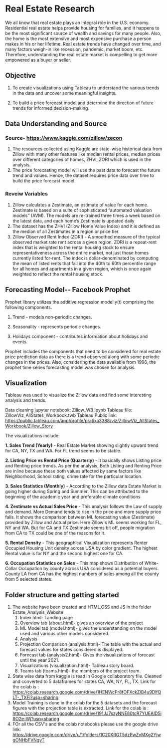 # Real Estate Research

We all know that real estate plays an integral role in the U.S. economy. Residential real estate helps provide housing for families, and it happens to be the most significant source of wealth and savings for many people. Also, the home is the most extensive and most expensive purchase a person makes in his or her lifetime. Real estate trends have changed over time, and many factors weigh-in like recession, pandemic, market boom, etc. Therefore, understanding the real estate market is compelling to get more empowered as a buyer or seller.

## Objective

1. To create visualizations using Tableau to understand the various trends in the data and uncover some meaningful insights.

2. To build a price forecast model and determine the direction of future trends for informed decision-making.

## Data Understanding and Source

### Source- https://www.kaggle.com/zillow/zecon

1. The resources collected using Kaggle are state-wise historical data from Zillow with many other features like median rental prices, median prices over different categories of homes, ZHVI, ZORI which is used in the analysis.
2. The price forecasting model will use the past data to forecast the future trend and values. Hence, the dataset requires price data over time to build the price forecast model.

### Reveiw Variables

1. Zillow calculates a Zestimate, an estimate of value for each home. Zestimate is based on a suite of sophisticated “automated valuation models” (AVM). The models are re-trained three times a week based on the latest data, and each home’s Zestimate is updated daily
2. The dataset has the ZHVI (Zillow Home Value Index) and it is defined as the median of all Zestimates in a region or price tier.
3. Zillow Observed Rent Index (ZORI) - A smoothed measure of the typical observed market rate rent across a given region. ZORI is a repeat-rent index that is weighted to the rental housing stock to ensure representativeness across the entire market, not just those homes currently listed for-rent. The index is dollar-denominated by computing the mean of listed rents that fall into the 40th to 60th percentile range for all homes and apartments in a given region, which is once again weighted to reflect the rental housing stock.

## Forecasting Model-- Facebook Prophet

Prophet library utilizes the additive regression model y(t) comprising the following components.

1. Trend - models non-periodic changes.

2. Seasonality - represents periodic changes.

3. Holidays component - contributes information about holidays and events.

Prophet includes the components that need to be considered for real estate price prediction data as there is a trend observed along with some periodic changes in the prices. Also, considering the data available from 1996, the prophet time series forecasting model was chosen for analysis.

## Visualization

Tableau was used to visualize the Zillow data and find some interesting analysis and trends. 

Data cleaning jupyter notebook: Zillow_WB.ipynb
Tableau file: ZillowViz_AllStates_Workbook.twb
Tableau Public link: https://public.tableau.com/app/profile/pratixa3388/viz/ZillowViz_AllStates_Workbook/Zillow_Story

The visualizations include:

**1. Sales Trend (Yearly)** - Real Estate Market showing slightly upward trend for CA, NY, TX and WA. For FL trend seems to be stable.

**2. Listing Price vs Rental Price (Quarterly)** - It basically shows Listing price and Renting price trends. As per the analysis, Both Listing and Renting Price are inline because these both values affected by same factors like Neighborhood, School rating, crime rate for the particular location.

**3. Sales Statistics (Monthly)** - According to the Zillow data Estate Market is going higher during Spring and Summer. This can be attributed to the beginning of the academic year and preferable climate conditions

**4. Zestimate vs Actual Sales Price** - This analysis follows the Law of supply and demand. More Demand tends to rise in the price and more supply price falls. It shows the comparison between ML forecasting value (Zestimate) provided by Zillow and Actual price. Here Zillow's ML seems working for FL, NY and WA. But for CA and TX Zestimate seems bit off, people migration from CA to TX could be one of the reasons for it.

**5. Rental Density** - This geographical Visualization represents Renter Occupied Housing Unit density across USA by color gradient. The highest Rental value is for NY and the second highest one for CA.

**6. Occupation Statistics on Sales** - This map shows Distribution of White-Collar Occupation by county across USA considered as a potential buyers. County LA from CA has the highest numbers of sales among all the county from 5 selected states.

## Folder structure and getting started

1. The website have been created and HTML,CSS and JS in the folder Estate_Analysis_Website
    1. Index.html- Landing page
    2. Overview tab (about.html)- gives an overview of the project
    3. ML Model tab (model.html)- gives the understanding on the model used and various other models considered.
    4. Analysis
      1. Projection Comparison (analysis.html)- The table with the actual and forecast values for states considered is displayed.
      2. Forecast tab (analysis2.html)- Gives the visualizations of forecast until the year 2021.
    5. Visualizations (visualization.html)- Tableau story board.
    6. Teams tab (teams.html)- the members of the project team.
2. State wise data from kaggle is read in Google collaboratory file. Cleaned and converted to 5 dataframes for states CA, WA, NY, FL, TX. Link for the colab is : https://colab.research.google.com/drive/1HENWcPr8fOFXckZIB4u9DlfQLT-_TXFi?usp=sharing
3. Model Training is done in the colab for the 5 datasets and the forecast figures with the projection table is extracted. Link for the colab is : https://colab.research.google.com/drive/191JJ7szyNNE80tcR7YUEAlD5iRO2e-Wj?usp=sharing
4. FOr all the CSV's and the colab notebooks please use the google drive link: https://drive.google.com/drive/u/1/folders/1C20XRGT5dzPwZvMXg2YjwgONHbFVNgyT






